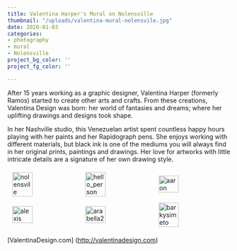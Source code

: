 ```yaml
---
title: Valentina Harper's Mural on Nolensville
thumbnail: "/uploads/valentina-mural-nolensvile.jpg"
date: 2020-01-03
categories:
- photography
- mural
- Nolensville
project_bg_color: ''
project_fg_color: ''

---
```

After 15 years working as a graphic designer, Valentina Harper (formerly Ramos) started to create other arts and crafts. From these creations, Valentina Design was born: her world of fantasies and dreams; where her uplifting drawings and designs took shape.

In her Nashville studio, this Venezuelan artist spent countless happy hours playing with her paints and her Rapidograph pens. She enjoys working with different materials, but black ink is one of the mediums you will always find in her original prints, paintings and drawings. Her love for artworks with little intricate details are a signature of her own drawing style.

<div class="imgGrid">
  <img src="/assets/static/uploads/valentina-mural-nolensvile.jpg" alt="nolensvile">
  <img src="/assets/static/uploads/valentina/hello_person.jpg" alt="hello_person">
  <img src="/assets/static/uploads/valentina/aaron.jpg" alt="aaron">
  <img src="/assets/static/uploads/valentina/alexis.jpg" alt="alexis">
  <img src="/assets/static/uploads/valentina/arabella2.jpg" alt="arabella2">
  <img src="/assets/static/uploads/valentina/barkysimeto.jpg" alt="barkysimeto">
</div>


[ValentinaDesign.com] (http://valentinadesign.com)

<style scoped>

  .imgGrid {
    display: flex;
    flex-direction: row;
    flex-wrap: wrap;
    align-items: center;
    justify-content: center;
  }

  .imgGrid img {
    margin: .5em;
    width: 30%;
  }

  @media (max-width: 800px) {
    .imgGrid img {
      width: 45%;
    }
  }

  @media (max-width: 600px) {
    .imgGrid img {
      width: 100%;
    }
  }
  
</style>